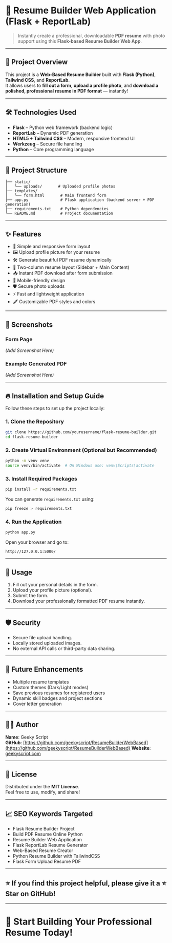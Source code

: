 # 📝 Resume Builder Web Application (Flask + ReportLab)

> Instantly create a professional, downloadable **PDF resume** with photo support using this **Flask-based Resume Builder Web App**.

---

## 🚀 Project Overview

This project is a **Web-Based Resume Builder** built with **Flask (Python)**, **Tailwind CSS**, and **ReportLab**.  
It allows users to **fill out a form**, **upload a profile photo**, and **download a polished, professional resume in PDF format** — instantly!

---

## 🛠️ Technologies Used

- **Flask** – Python web framework (backend logic)
- **ReportLab** – Dynamic PDF generation
- **HTML5 + Tailwind CSS** – Modern, responsive frontend UI
- **Werkzeug** – Secure file handling
- **Python** – Core programming language

---

## 📂 Project Structure

```plaintext
├── static/
│   └── uploads/       # Uploaded profile photos
├── templates/
│   └── form.html       # Main frontend form
├── app.py              # Flask application (backend server + PDF generation)
├── requirements.txt    # Python dependencies
└── README.md           # Project documentation
```

---

## ✨ Features

- 📄 Simple and responsive form layout
- 🖼️ Upload profile picture for your resume
- 🛠️ Generate beautiful PDF resume dynamically
- 🎨 Two-column resume layout (Sidebar + Main Content)
- 📥 Instant PDF download after form submission
- 📱 Mobile-friendly design
- 🛡️ Secure photo uploads
- ⚡ Fast and lightweight application
- 🖋️ Customizable PDF styles and colors

---

## 📸 Screenshots

### Form Page

*(Add Screenshot Here)*

### Example Generated PDF

*(Add Screenshot Here)*

---

## 🔥 Installation and Setup Guide

Follow these steps to set up the project locally:

### 1. Clone the Repository

```bash
git clone https://github.com/yourusername/flask-resume-builder.git
cd flask-resume-builder
```

### 2. Create Virtual Environment (Optional but Recommended)

```bash
python -m venv venv
source venv/bin/activate  # On Windows use: venv\Scripts\activate
```

### 3. Install Required Packages

```bash
pip install -r requirements.txt
```

You can generate `requirements.txt` using:

```bash
pip freeze > requirements.txt
```

### 4. Run the Application

```bash
python app.py
```

Open your browser and go to:

```
http://127.0.0.1:5000/
```

---

## 🧩 Usage

1. Fill out your personal details in the form.
2. Upload your profile picture (optional).
3. Submit the form.
4. Download your professionally formatted PDF resume instantly.

---

## 🛡️ Security

- Secure file upload handling.
- Locally stored uploaded images.
- No external API calls or third-party data sharing.

---

## 🎯 Future Enhancements

- Multiple resume templates
- Custom themes (Dark/Light modes)
- Save previous resumes for registered users
- Dynamic skill badges and project sections
- Cover letter generation

---

## 👨‍💻 Author

**Name**: Geeky Script  
**GitHub**: [https://github.com/geekyscript/ResumeBuilderWebBased](https://github.com/geekyscript/ResumeBuilderWebBased)
**Website**: [geekyscript.com](https://geektscript.com)

---

## 📄 License

Distributed under the **MIT License**.  
Feel free to use, modify, and share!

---

## 📈 SEO Keywords Targeted

- Flask Resume Builder Project
- Build PDF Resume Online Python
- Resume Builder Web Application
- Flask ReportLab Resume Generator
- Web-Based Resume Creator
- Python Resume Builder with TailwindCSS
- Flask Form Upload Resume PDF

---

## ⭐ If you find this project helpful, please give it a ⭐ Star on GitHub!

---

# 🚀 Start Building Your Professional Resume Today!
